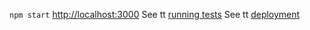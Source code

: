 `npm start`
[http://localhost:3000](http://localhost:3000)
See tt [running tests](https://facebook.github.io/create-react-app/docs/running-tests) 
See tt [deployment](https://facebook.github.io/create-react-app/docs/deployment)
